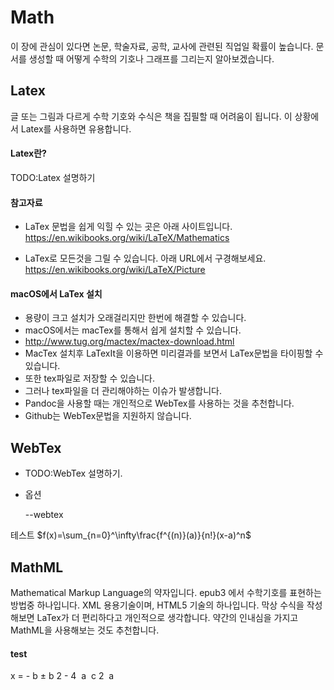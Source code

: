 # Math
이 장에 관심이 있다면 논문, 학술자료, 공학, 교사에 관련된 직업일 확률이 높습니다.
문서를 생성할 때 어떻게 수학의 기호나 그래프를 그리는지 알아보겠습니다.

## Latex
글 또는 그림과 다르게 수학 기호와 수식은 책을 집필할 때 어려움이 됩니다.
이 상황에서 Latex를 사용하면 유용합니다.

#### Latex란?
TODO:Latex 설명하기

#### 참고자료
- LaTex 문법을 쉽게 익힐 수 있는 곳은 아래 사이트입니다.
	https://en.wikibooks.org/wiki/LaTeX/Mathematics

- LaTex로 모든것을 그릴 수 있습니다. 아래 URL에서 구경해보세요.
	https://en.wikibooks.org/wiki/LaTeX/Picture

#### macOS에서 LaTex 설치
- 용량이 크고 설치가 오래걸리지만 한번에 해결할 수 있습니다.
- macOS에서는 macTex를 통해서 쉽게 설치할 수 있습니다.
- http://www.tug.org/mactex/mactex-download.html
- MacTex 설치후 LaTexIt을 이용하면 미리결과를 보면서 LaTex문법을 타이핑할 수 있습니다.
- 또한 tex파일로 저장할 수 있습니다.
- 그러나 tex파일을 더 관리해야하는 이슈가 발생합니다.
- Pandoc을 사용할 때는 개인적으로 WebTex를 사용하는 것을 추천합니다.
- Github는 WebTex문법을 지원하지 않습니다.

## WebTex
- TODO:WebTex 설명하기.
- 옵션

	--webtex

테스트
	$f(x)=\sum_{n=0}^\infty\frac{f^{(n)}(a)}{n!}(x-a)^n$

## MathML
Mathematical Markup Language의 약자입니다.
epub3 에서 수학기호를 표현하는 방법중 하나입니다.
XML 용용기술이며, HTML5 기술의 하나입니다.
막상 수식을 작성해보면 LaTex가 더 편리하다고 개인적으로 생각합니다.
약간의 인내심을 가지고 MathML을 사용해보는 것도 추천합니다.

#### test
<mrow>
  <mi>x</mi>
  <mo>=</mo>
  <mfrac>
    <mrow>
      <mrow>
        <mo>-</mo>
        <mi>b</mi>
      </mrow>
      <mo>&#xB1;<!--PLUS-MINUS SIGN--></mo>
      <msqrt>
        <mrow>
          <msup>
            <mi>b</mi>
            <mn>2</mn>
          </msup>
          <mo>-</mo>
          <mrow>
            <mn>4</mn>
            <mo>&#x2062;<!--INVISIBLE TIMES--></mo>
            <mi>a</mi>
            <mo>&#x2062;<!--INVISIBLE TIMES--></mo>
            <mi>c</mi>
          </mrow>
        </mrow>
      </msqrt>
    </mrow>
    <mrow>
      <mn>2</mn>
      <mo>&#x2062;<!--INVISIBLE TIMES--></mo>
      <mi>a</mi>
    </mrow>
  </mfrac>
</mrow>
